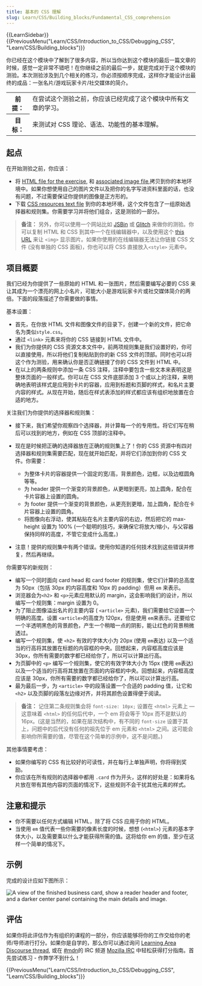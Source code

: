 ```yaml
---
title: 基本的 CSS 理解
slug: Learn/CSS/Building_blocks/Fundamental_CSS_comprehension
---
```


{{LearnSidebar}}{{PreviousMenu("Learn/CSS/Introduction_to_CSS/Debugging_CSS", "Learn/CSS/Building_blocks")}}

你已经在这个模块中了解到了很多内容，所以当你达到这个模块的最后一篇文章的时候，感觉一定非常不错吧！在你继续之前的最后一步，就是完成对于这个模块的测验。本次测验涉及到几个相关的练习，你必须按顺序完成，这样你才能设计出最终的成品：一张名片/游戏玩家卡片/社交媒体的简介。

<table class="learn-box standard-table">
  <tbody>
    <tr>
      <th scope="row">前提：</th>
      <td>在尝试这个测验之前，你应该已经完成了这个模块中所有文章的学习。</td>
    </tr>
    <tr>
      <th scope="row">目标：</th>
      <td>来测试对 CSS 理论、语法、功能性的基本理解。</td>
    </tr>
  </tbody>
</table>

## 起点

在开始测验之前，你应该：

- 将 [HTML file for the exercise](https://github.com/mdn/learning-area/blob/main/css/introduction-to-css/fundamental-css-comprehension/index.html), 和 [associated image file](https://github.com/mdn/learning-area/blob/main/css/introduction-to-css/fundamental-css-comprehension/chris.jpg),拷贝到你的本地环境中。如果你想使用自己的图片文件以及把你的名字写进资料里面的话，也没有问题，不过需要保证你提供的图像是正方形的。
- 下载 [CSS resources text file](https://github.com/mdn/learning-area/blob/main/css/introduction-to-css/fundamental-css-comprehension/style-resources.txt) 到你的本地环境，这个文件包含了一组原始选择器和规则集。你需要学习并将他们组合，这是测验的一部分。

> **备注：** 另外，你可以使用一个网站比如 [JSBin](http://jsbin.com/) 或 [Glitch](https://glitch.com/) 来做你的测验。你可以复制 HTML 和 CSS 到其中一个在线编辑器中，以及使用这个 [this URL](http://mdn.github.io/learning-area/css/introduction-to-css/fundamental-css-comprehension/chris.jpg) 来让 `<img>` 显示图片。如果你使用的在线编辑器无法让你链接 CSS 文件 (没有单独的 CSS 面板)，你也可以将 CSS 直接放入`<style>` 元素中。

## 项目概要

我们已经为你提供了一些原始的 HTML 和一张图片，然后需要编写必要的 CSS 来让其成为一个漂亮的网上小名片，可能大小是游戏玩家卡片或社交媒体简介的两倍。下面的段落描述了你需要做的事情。

基本设置：

- 首先，在你放 HTML 文件和图像文件的目录下，创建一个新的文件，把它命名为类似`style.css`。
- 通过 `<link>` 元素来将你的 CSS 链接到 HTML 文件中。
- 我们为你提供的 CSS 资源文本文件中，前两项规则集是我们设置好的，你可以直接使用，所以将他们复制粘贴到你的新 CSS 文件的顶部。同时也可以将这个作为测验，用来确认你是否正确链接了你的 CSS 文件到 HTML 中。
- 在以上的两条规则中添加一条 CSS 注释，注释中要包含一些文本来表明这是整体页面的一般样式。你可以在 CSS 文件底部添加 3 个或以上的注释，来明确地表明该样式是应用到卡片的容器，应用到标题和页脚的样式，和名片主要内容的样式。从现在开始，随后在样式表添加的样式都应该有组织地放置在合适的地方。

关注我们为你提供的选择器和规则集：

- 接下来，我们希望你观察四个选择器，并计算每一个的专用性。将它们写在稍后可以找到的地方，例如在 CSS 顶部的注释中。
- 现在是时候把正确的选择器放在正确的规则集上了！你的 CSS 资源中有四对选择器和规则集需要匹配，现在就开始匹配，并将它们添加到你的 CSS 文件。你需要：

  - 为整体卡片的容器提供一个固定的宽/高，背景颜色，边框，以及边框圆角等等。
  - 为 header 提供一个渐变的背景颜色，从更暗到更亮，加上圆角，配合在卡片容器上设置的圆角。
  - 为 footer 提供一个渐变的背景颜色，从更亮到更暗，加上圆角，配合在卡片容器上设置的圆角。
  - 将图像向右浮动，使其粘贴在名片主要内容的右边，然后把它的 max-height 设置为 100% (一个聪明的技巧，来确保它将放大/缩小，与父容器保持同样的高度，不管它变成什么高度。)

- 注意！提供的规则集中有两个错误。使用你知道的任何技术找到这些错误并修复，然后再继续。

你需要写的新规则：

- 编写一个同时面向 card head 和 card footer 的规则集，使它们计算的总高度为 50px（包括 30px 的内容高度和 10px 的 padding）但用 `em` 来表示。
- 浏览器会为`<h2>` 和 `<p>`元素应用默认的 margin，这会影响我们的设计，所以编写一个规则集：margin 设置为 0。
- 为了阻止图像溢出名片的主要内容 ( `<article>` 元素)，我们需要给它设置一个明确的高度。设置 `<article>`的高度为 120px，但是使用 `em`来表示。还要给它一个半透明黑色的背景颜色，产生一个稍暗一点的阴影，能让红色的背景稍微透过。
- 编写一个规则集，使 `<h2>` 有效的字体大小为 20px (使用 `em`表达) 以及一个适当的行高将其放置在标题的内容框的中央。回想起来，内容框高度应该是 30px，你所有需要的数字都已经给你了，所以可以计算出行高。
- 为页脚中的 `<p>` 编写一个规则集，使它的有效字体大小为 15px (使用 `em`表达) 以及一个适当的行高将其放置在页面的内容框的中央。回想起来，内容框高度应该是 30px，你所有需要的数字都已经给你了，所以可以计算出行高。
- 最为最后一步，为 `<article>` 中的段落设置一个合适的 padding 值，让它和 `<h2>` 以及页脚的段落左边缘对齐，并将其颜色设置得便于阅读。

> **备注：** 记住第二条规则集会将 `font-size: 10px;` 设置在 `<html>` 元素上 — 这意味着 `<html>` 的任何后代中，一个 em 将会等于 10px 而不是默认的 16px。(这是当然的，如果在层次结构中，有不同的 `font-size` 设置于其上，问题中的后代没有任何的祖先位于 em 元素和 `<html>` 之间。这可能会影响你所需要的值，尽管在这个简单的示例中，这不是问题。)

其他事情要考虑：

- 如果你编写的 CSS 有比较好的可读性，并在每行上单独声明，你将得到奖励。
- 你应该在所有规则的选择器中都用 `.card` 作为开头，这样的好处是：如果将名片放在带有其他内容的页面的情况下，这些规则不会干扰其他元素的样式。

## 注意和提示

- 你不需要以任何方式编辑 HTML，除了将 CSS 应用于你的 HTML。
- 当使用 `em` 值代表一些你需要的像素长度的时候，想想 (`<html>`) 元素的基本字体大小，以及需要乘以什么才能获得所需的值。这将给你 em 的值，至少在这样一个简单的情况下。

## 示例

完成的设计应如下图所示：

![A view of the finished business card, show a reader header and footer, and a darker center panel containing the main details and image.](business-card.png)

## 评估

如果你将此评估作为有组织的课程的一部分，你应该能够将你的工作交给你的老师/导师进行打分。如果你是自学的，那么你可以通过询问 [Learning Area Discourse thread](https://discourse.mozilla-community.org/t/learning-web-development-marking-guides-and-questions/16294), 或在 [#mdn](irc://irc.mozilla.org/mdn)的 IRC 频道 [Mozilla IRC](https://wiki.mozilla.org/IRC) 中轻松获得打分指南。首先尝试练习 - 作弊学不到什么！

{{PreviousMenu("Learn/CSS/Introduction_to_CSS/Debugging_CSS", "Learn/CSS/Building_blocks")}}
